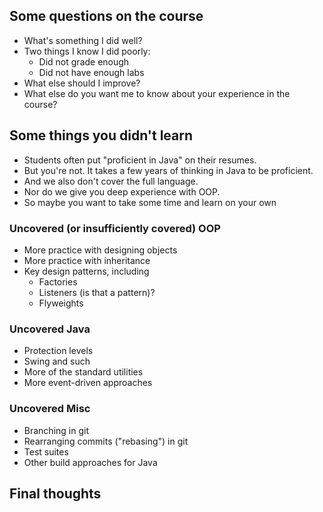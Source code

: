 Some questions on the course
----------------------------

* What's something I did well?
* Two things I know I did poorly:
    * Did not grade enough
    * Did not have enough labs
* What else should I improve?
* What else do you want me to know about your experience in the course?

Some things you didn't learn 
-----------------------------

* Students often put "proficient in Java" on their resumes.
* But you're not.  It takes a few years of thinking in Java to be
  proficient.
* And we also don't cover the full language.
* Nor do we give you deep experience with OOP.
* So maybe you want to take some time and learn on your own

### Uncovered (or insufficiently covered) OOP

* More practice with designing objects
* More practice with inheritance
* Key design patterns, including
    * Factories
    * Listeners (is that a pattern)?
    * Flyweights

### Uncovered Java

* Protection levels
* Swing and such
* More of the standard utilities
* More event-driven approaches

### Uncovered Misc

* Branching in git
* Rearranging commits ("rebasing") in git
* Test suites
* Other build approaches for Java

Final thoughts
--------------
